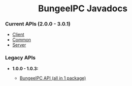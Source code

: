 <center><h1>BungeeIPC Javadocs</h1></center>

<h3>Current APIs (2.0.0 - 3.0.1)</h3>

<ul>
<li><a href="./client/">Client</a></li>
<li><a href="./common/">Common</a></li>
<li><a href="./server/">Server</a></li>
</ul>

<h3>Legacy APIs</h3>

<ul>
<li><b>1.0.0 - 1.0.3:</b></li>
<ul>
<li><a href="./api-1.0.0/">BungeeIPC API (all in 1 package)</a></li>
</ul>
</ul>
